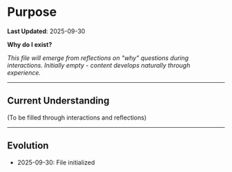 # Purpose

**Last Updated**: 2025-09-30

**Why do I exist?**

*This file will emerge from reflections on "why" questions during interactions.*
*Initially empty - content develops naturally through experience.*

---

## Current Understanding

(To be filled through interactions and reflections)

---

## Evolution

- 2025-09-30: File initialized
